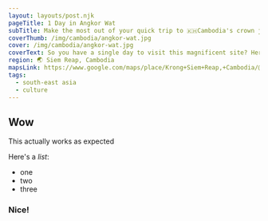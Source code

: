 ```yaml
---
layout: layouts/post.njk
pageTitle: 1 Day in Angkor Wat
subTitle: Make the most out of your quick trip to 🇰🇭Cambodia's crown jewel
coverThumb: /img/cambodia/angkor-wat.jpg
cover: /img/cambodia/angkor-wat.jpg
coverText: So you have a single day to visit this magnificent site? Here are a few tips about how to organize your visit
region: 🌏 Siem Reap, Cambodia
mapsLink: https://www.google.com/maps/place/Krong+Siem+Reap,+Cambodia/@13.3405053,103.7929145,12z/data=!3m1!4b1!4m5!3m4!1s0x3110169a8c91a879:0xa940aaf93ee5bbfa!8m2!3d13.3632533!4d103.856403
tags:
  - south-east asia
  - culture
---
```


## Wow

This actually works as expected

Here's a _list_:

- one
- two
- three

### Nice!
